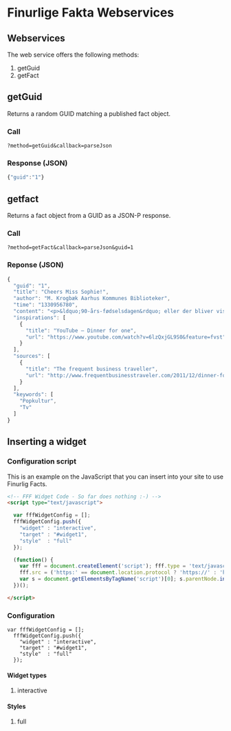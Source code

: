 # Finurlige Fakta Webservices

## Webservices
The web service offers the following methods:

1. getGuid
2. getFact

## getGuid
Returns a random GUID matching a published fact object.

### Call
    ?method=getGuid&callback=parseJson

### Response (JSON)
```javascript
{"guid":"1"}
```

## getfact 
Returns a fact object from a GUID as a JSON-P response.

### Call
    ?method=getFact&callback=parseJson&guid=1

### Reponse (JSON)
```javascript
{
  "guid": "1",
  "title": "Cheers Miss Sophie!",
  "author": "M. Krogbæk Aarhus Kommunes Biblioteker",
  "time": "1330956780",
  "content": "<p>&ldquo;90-års-fødselsdagen&rdquo; eller der bliver vist hver nytårsaften i bl.a. Danmark og Tyskland, er den TV udsendelse i hele verden, der har været vist flest gange. Filmen hedder også&nbsp;&rdquo;Dinner for One&rdquo; og er fuldstændig ukendt i den engelsk talende verden.</p>\r\n",
  "inspirations": [
    {
      "title": "YouTube – Dinner for one",
      "url": "https://www.youtube.com/watch?v=6lzQxjGL9S0&feature=fvst"
    }
  ],
  "sources": [
    {
      "title": "The frequent business traveller",
      "url": "http://www.frequentbusinesstraveler.com/2011/12/dinner-for-one-the-same-procedure-as-every-year-on-new-year%E2%80%99s-eve/"
    }
  ],
  "keywords": [
    "Popkultur",
    "Tv"
  ]
}
```

## Inserting a widget


### Configuration script
This is an example on the JavaScript that you can insert into your site to use Finurlig Facts.

```html
<!-- FFF Widget Code - So far does nothing :-) -->
<script type="text/javascript">

  var fffWidgetConfig = [];
  fffWidgetConfig.push({
    "widget" : "interactive",
    "target" : "#widget1",
    "style"  : "full"
  });

  (function() {
    var fff = document.createElement('script'); fff.type = 'text/javascript'; fff.async = true;
    fff.src = ('https:' == document.location.protocol ? 'https://' : 'http://') + 'service.finurligefakta.local/fff.widget.js';
    var s = document.getElementsByTagName('script')[0]; s.parentNode.insertBefore(fff, s);
  })();

</script>
```

### Configuration

``` javasxript
var fffWidgetConfig = [];
  fffWidgetConfig.push({
    "widget" : "interactive",
    "target" : "#widget1",
    "style"  : "full"
  });
```

#### Widget types
1. interactive

#### Styles
1. full